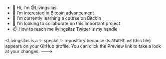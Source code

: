- 👋 Hi, I’m @Livingsilas
- 👀 I’m interested in Bitcoin advancement 
- 🌱 I’m currently learning a course on Bitcoin 
- 💞️ I’m looking to collaborate on this important project 
- 📫 How to reach me livingsilas Twitter is my handle

<Livingsilas is a ✨ special ✨ repository because its `README.md` (this file) appears on your GitHub profile.
You can click the Preview link to take a look at your changes.
--->
